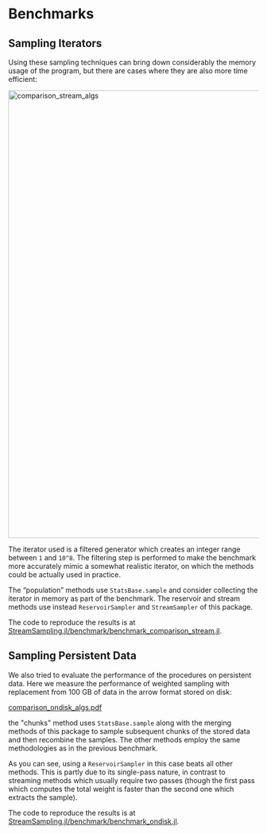 # Benchmarks

## Sampling Iterators

Using these sampling techniques can bring down considerably the memory usage of the program, 
but there are cases where they are also more time efficient:

<img width="1200" height="900" alt="comparison_stream_algs" src="https://github.com/user-attachments/assets/afc281ff-a969-4ced-9c68-9e0ec2974d9c" />

The iterator used is a filtered generator which creates an integer range between `1` and `10^8`. The filtering step is performed to make the
benchmark more accurately mimic a somewhat realistic iterator, on which the methods could be actually used in practice.

The “population” methods use `StatsBase.sample` and consider collecting the iterator in memory as part of the benchmark. The reservoir and stream
methods use instead `ReservoirSampler` and `StreamSampler` of this package.

The code to reproduce the results is at [StreamSampling.jl/benchmark/benchmark_comparison_stream.jl](https://github.com/JuliaDynamics/StreamSampling.jl/blob/main/benchmark/benchmark_comparison_stream.jl).

## Sampling Persistent Data

We also tried to evaluate the performance of the procedures on persistent data. Here we measure the
performance of weighted sampling with replacement from 100 GB of data in the arrow format stored on
disk:

[comparison_ondisk_algs.pdf](https://github.com/user-attachments/files/22069870/comparison_ondisk_algs.pdf)

the "chunks" method uses `StatsBase.sample` along with the merging methods of this package to sample
subsequent chunks of the stored data and then recombine the samples. The other methods employ the
same methodologies as in the previous benchmark.

As you can see, using a `ReservoirSampler` in this case beats all other methods. This is partly due to its
single-pass nature, in contrast to streaming methods which usually require two passes (though the first pass
which computes the total weight is faster than the second one which extracts the sample).

The code to reproduce the results is at [StreamSampling.jl/benchmark/benchmark_ondisk.jl](https://github.com/JuliaDynamics/StreamSampling.jl/blob/main/benchmark/benchmark_ondisk.jl).


